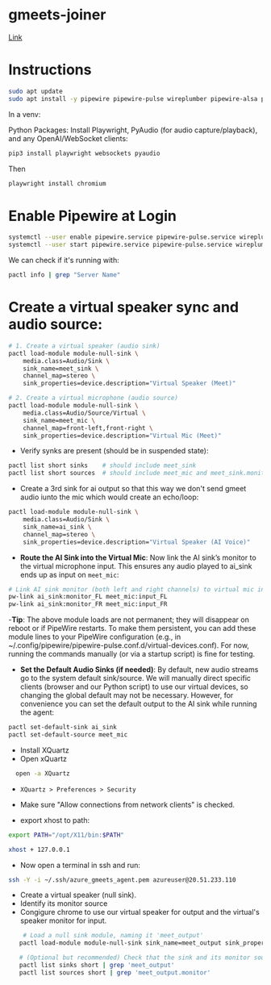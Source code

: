 # gmeets-joiner

[Link](https://chatgpt.com/share/6802e1a1-c484-8004-8ef9-ed381055aad0)

# Instructions

```bash
sudo apt update
sudo apt install -y pipewire pipewire-pulse wireplumber pipewire-alsa pipewire-jack libpulse-dev libasound2-dev ffmpeg build-essential python3 python3-pip xvfb

```


In a venv:

Python Packages: Install Playwright, PyAudio (for audio capture/playback), and any OpenAI/WebSocket clients:

```bash
pip3 install playwright websockets pyaudio
```

Then

```bash
playwright install chromium
```

# Enable Pipewire at Login

```bash
systemctl --user enable pipewire.service pipewire-pulse.service wireplumber.service
systemctl --user start pipewire.service pipewire-pulse.service wireplumber.service
```

We can check if it's running with:

```bash
pactl info | grep "Server Name"
```

# Create a virtual speaker sync and audio source:

```bash
# 1. Create a virtual speaker (audio sink)
pactl load-module module-null-sink \
    media.class=Audio/Sink \
    sink_name=meet_sink \
    channel_map=stereo \
    sink_properties=device.description="Virtual Speaker (Meet)"

# 2. Create a virtual microphone (audio source)
pactl load-module module-null-sink \
    media.class=Audio/Source/Virtual \
    sink_name=meet_mic \
    channel_map=front-left,front-right \
    sink_properties=device.description="Virtual Mic (Meet)"
```

- Verify synks are present (should be in suspended state):

```bash
pactl list short sinks    # should include meet_sink
pactl list short sources  # should include meet_mic and meet_sink.monitor
```

- Create a 3rd sink for ai output so that this way we don't send gmeet audio iunto the mic which would create an echo/loop:

```bash
pactl load-module module-null-sink \
    media.class=Audio/Sink \
    sink_name=ai_sink \
    channel_map=stereo \
    sink_properties=device.description="Virtual Speaker (AI Voice)"
```

- **Route the AI Sink into the Virtual Mic**: Now link the AI sink’s monitor to the virtual microphone input. This ensures any audio played to ai_sink ends up as input on `meet_mic`:

```bash
# Link AI sink monitor (both left and right channels) to virtual mic input
pw-link ai_sink:monitor_FL meet_mic:input_FL 
pw-link ai_sink:monitor_FR meet_mic:input_FR

```

-**Tip**: The above module loads are not permanent; they will disappear on reboot or if PipeWire restarts. To make them persistent, you can add these module lines to your PipeWire configuration (e.g., in ~/.config/pipewire/pipewire-pulse.conf.d/virtual-devices.conf). For now, running the commands manually (or via a startup script) is fine for testing.

- **Set the Default Audio Sinks (if needed)**: By default, new audio streams go to the system default sink/source. We will manually direct specific clients (browser and our Python script) to use our virtual devices, so changing the global default may not be necessary. However, for convenience you can set the default output to the AI sink while running the agent:

```bash
pactl set-default-sink ai_sink
pactl set-default-source meet_mic
```


- Install XQuartz
- Open xQuartz

```bash
  open -a XQuartz
```

- `XQuartz > Preferences > Security`
- Make sure "Allow connections from network clients" is checked.

- export xhost to path:
```bash
export PATH="/opt/X11/bin:$PATH"
```

```bash
xhost + 127.0.0.1
```

 - Now open a terminal in ssh and run:
 ```bash
 ssh -Y -i ~/.ssh/azure_gmeets_agent.pem azureuser@20.51.233.110
 ```

 - Create a virtual speaker (null sink).  
 - Identify its monitor source
 - Congigure chrome to use our virtual speaker for output and the virtual's speaker monitor for input.

 ```bash
     # Load a null sink module, naming it 'meet_output'
    pactl load-module module-null-sink sink_name=meet_output sink_properties=device.description="Meet_Virtual_Speaker"

    # (Optional but recommended) Check that the sink and its monitor source were created:
    pactl list sinks short | grep 'meet_output'
    pactl list sources short | grep 'meet_output.monitor' 
```